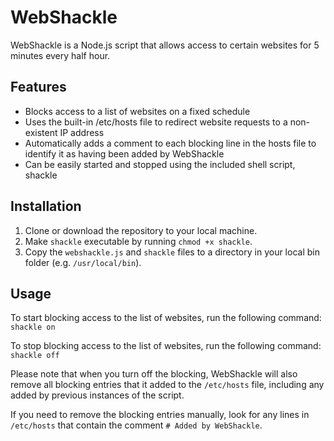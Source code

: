 # WebShackle

WebShackle is a Node.js script that allows access to certain websites for 5 minutes every half hour.

## Features

- Blocks access to a list of websites on a fixed schedule
- Uses the built-in /etc/hosts file to redirect website requests to a non-existent IP address
- Automatically adds a comment to each blocking line in the hosts file to identify it as having been added by WebShackle
- Can be easily started and stopped using the included shell script, shackle

## Installation

1. Clone or download the repository to your local machine.
2. Make `shackle` executable by running `chmod +x shackle`.
3. Copy the `webshackle.js` and `shackle` files to a directory in your local bin folder (e.g. `/usr/local/bin`).

## Usage

To start blocking access to the list of websites, run the following command: `shackle on`

To stop blocking access to the list of websites, run the following command: `shackle off`


Please note that when you turn off the blocking, WebShackle will also remove all blocking entries that it added to the `/etc/hosts` file, including any added by previous instances of the script. 

If you need to remove the blocking entries manually, look for any lines in `/etc/hosts` that contain the comment `# Added by WebShackle`.
